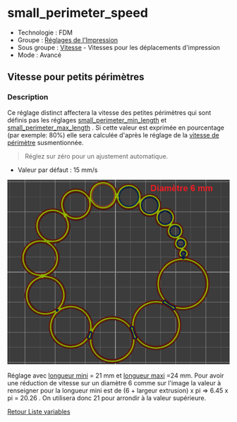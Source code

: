 # small_perimeter_speed

* Technologie : FDM
* Groupe : [Réglages de l'Impression](../print_settings/print_settings.md)
* Sous groupe : [Vitesse](../print_settings/print_settings.md#vitesse) - Vitesses pour les déplacements d'impression
* Mode : Avancé

## Vitesse pour petits périmètres

### Description

Ce réglage distinct affectera la vitesse des petites périmètres qui sont définis pas les réglages [small_perimeter_min_length](small_perimeter_min_length.md) et [small_perimeter_max_length](small_perimeter_max_length.md) .
Si cette valeur est exprimée en pourcentage (par exemple: 80%) elle sera calculée d'après le réglage de la [vitesse de périmètre](perimeter_speed.md) susmentionnée.

> Réglez sur zéro pour un ajustement automatique.

* Valeur par défaut : 15 mm/s

![Réglage avec longueur mini = 20mm](images/small_perimeter_speed/001.png)

Réglage avec [longueur mini](small_perimeter_min_length.md) = 21 mm  et [longueur maxi](small_perimeter_max_length.md) =24 mm.  Pour avoir une réduction de vitesse sur un diamètre 6 comme sur l'image la valeur à renseigner pour la longueur mini est de (6 + largeur extrusion) x pi  => 6.45 x pi = 20.26 . On utilisera donc 21 pour arrondir à la valeur supérieure.

[Retour Liste variables](variable_list.md)